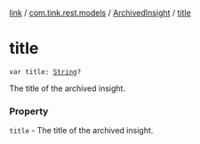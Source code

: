 [link](../../index.md) / [com.tink.rest.models](../index.md) / [ArchivedInsight](index.md) / [title](./title.md)

# title

`var title: `[`String`](https://kotlinlang.org/api/latest/jvm/stdlib/kotlin/-string/index.html)`?`

The title of the archived insight.

### Property

`title` - The title of the archived insight.